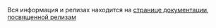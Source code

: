 Вся информация и релизах находится на [странице документации, посвященной релизам](https://vkquick.github.io/releases)
